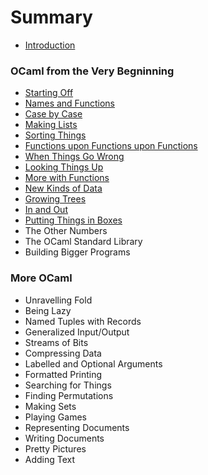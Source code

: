 # Summary

* [Introduction](README.md)

### OCaml from the Very Begninning

* [Starting Off](ocaml-from-the-very-beginning/starting-off.md)
* [Names and Functions](ocaml-from-the-very-beginning/names-and-functions.md)
* [Case by Case](ocaml-from-the-very-beginning/case-by-case.md)
* [Making Lists](ocaml-from-the-very-beginning/making-lists.md)
* [Sorting Things](ocaml-from-the-very-beginning/sorting-things.md)
* [Functions upon Functions upon Functions](ocaml-from-the-very-beginning/functions-upon-functions-upon-functions.md)
* [When Things Go Wrong](ocaml-from-the-very-beginning/when-things-go-wrong.md)
* [Looking Things Up](ocaml-from-the-very-beginning/looking-things-up.md)
* [More with Functions](ocaml-from-the-very-beginning/more-with-functions.md)
* [New Kinds of Data](ocaml-from-the-very-beginning/new-kinds-of-data.md)
* [Growing Trees](ocaml-from-the-very-beginning/growing-trees.md)
* [In and Out](ocaml-from-the-very-beginning/in-and-out.md)
* [Putting Things in Boxes](ocaml-from-the-very-beginning/putting-things-in-boxes.md)
* The Other Numbers
* The OCaml Standard Library
* Building Bigger Programs

### More OCaml

* Unravelling Fold
* Being Lazy
* Named Tuples with Records
* Generalized Input/Output
* Streams of Bits
* Compressing Data
* Labelled and Optional Arguments
* Formatted Printing
* Searching for Things
* Finding Permutations
* Making Sets
* Playing Games
* Representing Documents
* Writing Documents
* Pretty Pictures
* Adding Text
